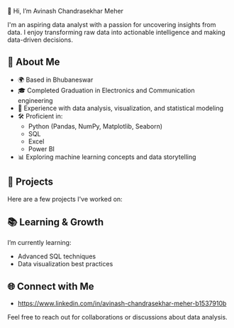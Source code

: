 👋 Hi, I’m Avinash Chandrasekhar Meher 


I'm an aspiring data analyst with a passion for uncovering insights from data. I enjoy transforming raw data into actionable intelligence and making data-driven decisions.

## 🚀 About Me

- 🌍 Based in Bhubaneswar 
- 🎓 Completed Graduation in Electronics and Communication engineering 
- 💼 Experience with data analysis, visualization, and statistical modeling
- 🛠️ Proficient in:
  - Python (Pandas, NumPy, Matplotlib, Seaborn)
  - SQL
  - Excel
  - Power BI 
- 📊 Exploring machine learning concepts and data storytelling

## 🔧 Projects

Here are a few projects I've worked on:


## 📚 Learning & Growth

I’m currently learning:

- Advanced SQL techniques
- Data visualization best practices


## 🌐 Connect with Me

- https://www.linkedin.com/in/avinash-chandrasekhar-meher-b1537910b

Feel free to reach out for collaborations or discussions about data analysis.

